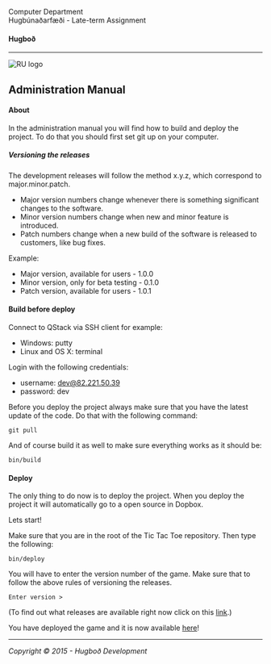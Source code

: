Computer Department								
Hugbúnaðarfæði -
Late-term Assignment 

#### Hugboð

----

![RU logo](http://www.ru.is/skin/basic9k/i/sitelogo.png)



## Administration Manual

#### About
In the administration manual you will find how to build and deploy the project. To do that you should first set git up on your computer. 

##### Versioning the releases
The development releases will follow the method x.y.z, which correspond to major.minor.patch.

- Major version numbers change whenever there is something significant changes to the software.
- Minor version numbers change when new and minor feature is introduced.
- Patch numbers change when a new build of the software is released to customers, like bug fixes.

Example: 	
- Major version, available for users - 1.0.0
- Minor version, only for beta testing - 0.1.0
- Patch version, available for users - 1.0.1

#### Build before deploy

Connect to QStack via SSH client for example:
- Windows: putty
- Linux and OS X: terminal

Login with the following credentials:
- username: dev@82.221.50.39
- password: dev

Before you deploy the project always make sure that you have the latest update of the code. Do that with the following command:
```
git pull
```
And of course build it as well to make sure everything works as it should be:
```
bin/build
```

#### Deploy

The only thing to do now is to deploy the project. 
When you deploy the project it will automatically go to a open source in Dopbox.

Lets start!

Make sure that you are in the root of the Tic Tac Toe repository. 
Then type the following: 
```
bin/deploy
```
You will have to enter the version number of the game. Make sure that to follow the above rules of versioning the releases. 
```
Enter version >
```
(To find out what releases are available right now click on this [link](https://www.dropbox.com/sh/8rknsxvnt42uys9/AABxODLvPEUaNIil0OE3UsHZa/TicTacToe-0.70/TicTacToe-standalone.jar?dl=0).)


You have deployed the game and it is now available [here](https://www.dropbox.com/sh/8rknsxvnt42uys9/AABxODLvPEUaNIil0OE3UsHZa/TicTacToe-0.70/TicTacToe-standalone.jar?dl=0)!



---
*Copyright © 2015 - Hugboð Development*